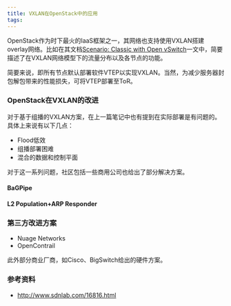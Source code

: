 ```yaml
---
title: VXLAN在OpenStack中的应用
tags:
---
```

OpenStack作为时下最火的IaaS框架之一，其网络也支持使用VXLAN搭建overlay网络。比如在其文档[Scenario: Classic with Open vSwitch](http://docs.openstack.org/mitaka/networking-guide/scenario-classic-ovs.html)一文中，简要描述了在VXLAN网络模型下的流量分布以及各节点的功能。

简要来说，即所有节点默认部署软件VTEP以实现VXLAN。当然，为减少服务器封包解包带来的性能损失，可将VTEP部署至ToR。

<!-- more -->

### OpenStack在VXLAN的改进
对于基于组播的VXLAN方案，在上一篇笔记中也有提到在实际部署是有问题的。具体上来说有以下几点：
- Flood低效
- 组播部署困难
- 混合的数据和控制平面

对于这一系列问题，社区包括一些商用公司也给出了部分解决方案。

#### BaGPipe

#### L2 Population+ARP Responder

### 第三方改进方案
- Nuage Networks
- OpenContrail

此外部分商业厂商，如Cisco、BigSwitch给出的硬件方案。

### 参考资料
- http://www.sdnlab.com/16816.html